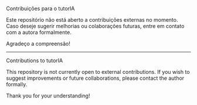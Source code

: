 Contribuições para o tutorIA

Este repositório não está aberto a contribuições externas no momento. 
Caso deseje sugerir melhorias ou colaborações futuras, entre em contato com a autora formalmente.

Agradeço a compreensão!


---


Contributions to tutorIA

This repository is not currently open to external contributions. 
If you wish to suggest improvements or future collaborations, please contact the author formally.

Thank you for your understanding!

